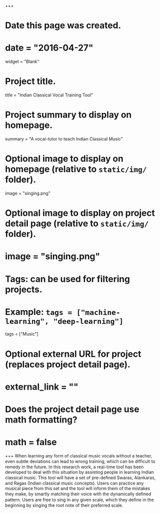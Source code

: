 +++
# Date this page was created.
# date = "2016-04-27"
widget = "Blank"
# Project title.
title = "Indian Classical Vocal Training Tool"

# Project summary to display on homepage.
summary = "A vocal-tutor to teach Indian Classical Music"

# Optional image to display on homepage (relative to `static/img/` folder).
image = "singing.png"

# Optional image to display on project detail page (relative to `static/img/` folder).
# image = "singing.png"

# Tags: can be used for filtering projects.
# Example: `tags = ["machine-learning", "deep-learning"]`
tags = ["Music"]

# Optional external URL for project (replaces project detail page).
# external_link = ""

# Does the project detail page use math formatting?
# math = false

+++
When learning any form of classical music vocals without a teacher, even subtle deviations can lead to wrong training, which can be diﬃcult to remedy in the future. In this research work, a real-time tool has been developed to deal with this situation by assisting people in learning Indian classical music. This tool will have a set of pre-deﬁned Swaras, Alankaras, and Ragas (Indian classical music concepts). Users can practice any musical piece from this set and the tool will inform them of the mistakes they make, by smartly matching their voice with the dynamically deﬁned pattern. Users are free to sing in any given scale, which they deﬁne in the beginning by singing the root note of their preferred scale.
